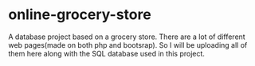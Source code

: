 # online-grocery-store
A database project based on a grocery store.
There are a lot of different web pages(made on both php and bootsrap). So I will be uploading all of them here along with the SQL database used in this project.
